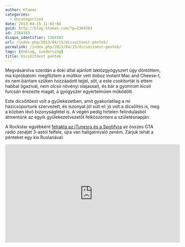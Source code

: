 ```yaml
---
author: KTamas
categories:
  - Uncategorized
date: 2013-04-15 11:02:04
guid: http://blog.ktamas.com/?p=2364383
id: 2364383
disqus_identifier: 2364383
url: /index.php/2013/04/15/dicsoitoest-pentek/
permalink: /index.php/2013/04/15/dicsoitoest-pentek/
tags: [énblog, svédország]
title: Dicsőítőest péntek
---
```


Megvásárolva szerdán a doki által ajánlott laktózgyógyszert úgy döntöttem, ma kipróbálom: megfőztem a múltkor vett doboz instant Mac and Cheese-t, és nem bántam szűken hozzáadott tejjel, sőt, a este csokitortát is ettem habbal (igazival, nem olcsó növényi olajassal), és bár a gyomrom kicsit furcsán érezezte magát, a gyógyszer egyértelműen működött. 

Este dicsőítőest volt a gyülekezetben, amit gyakorlatilag a mi házicsoportunk szervezett, és iszonyat jól sült el: jó volt a dicsőítés is, meg a közben lévő bizonyságtétel is. A végén pedig hirtelen felindulásból átmentünk az egyik gyülekezetvezetőt felköszönteni a születésnapján.

A Rockstar egyébként [felrakta az iTunesra és a Spotifyra](http://www.rockstargames.com/newswire/article/49411/official-grand-theft-auto-radio-playlists-on-spotify-and-itunes.html) az összes GTA rádió zenéjét 3-astól felfele, újra van hallgatnivaló zeném. Zárjuk tehát a pénteket egy kis Ruslanával:

<iframe width="560" height="315" src="https://www.youtube.com/embed/10XR67NQcAc" frameborder="0" allow="accelerometer; autoplay; encrypted-media; gyroscope; picture-in-picture" allowfullscreen></iframe>
